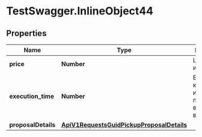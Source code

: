 # TestSwagger.InlineObject44

## Properties

Name | Type | Description | Notes
------------ | ------------- | ------------- | -------------
**price** | **Number** | Цена от исполнителя | [optional] 
**execution_time** | **Number** | Время за которое исполнитель предлагает выполнить, в минутах. | [optional] 
**proposalDetails** | [**ApiV1RequestsGuidPickupProposalDetails**](ApiV1RequestsGuidPickupProposalDetails.md) |  | [optional] 


